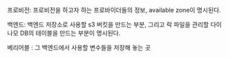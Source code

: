 프로비전: 프로비전을 하고자 하는 프로바이더들의 정보, available zone이 명시된다.

백엔드: 백엔드 저장소로 사용할 s3 버킷을 만드는 부분, 그리고 락 파일을 관리할 다이나모 DB의 테이블을 만드는 부분이 명시된다.

베리어블 : 그 백엔드에서 사용할 변수들을 저장해 놓는 곳
